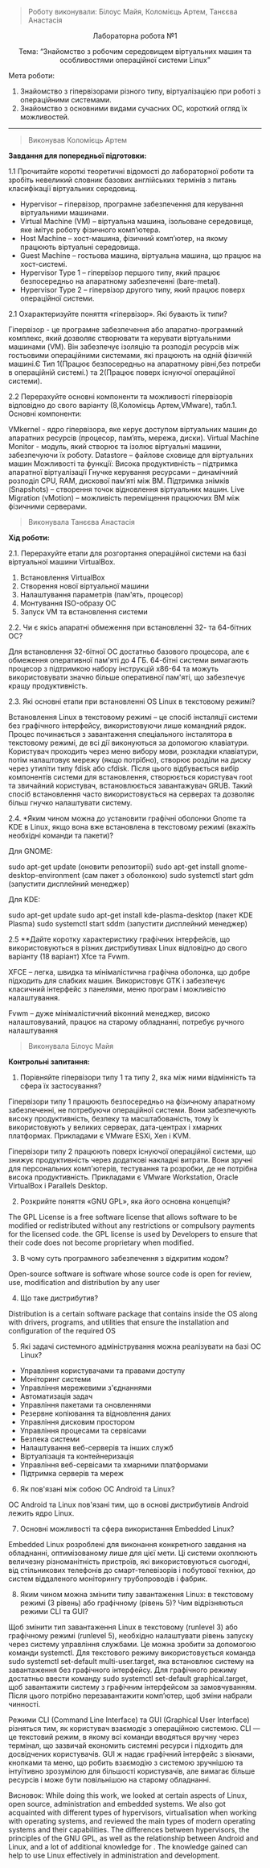> Роботу виконували: Білоус Майя, Коломієць Артем, Танєєва Анастасія
<p align="center"> 
Лабораторна робота №1
</p>

<p align="center"> 
Тема: “Знайомство з робочим середовищем віртуальних машин та особливостями операційної системи Linux”
</p>

Мета роботи: 

1. Знайомство з гіпервізорами різного типу, віртуалізацією при роботі з операційними системами.
2. Знайомство з основними видами сучасних ОС, короткий огляд їх можливостей.

---

> Виконував Коломієць Артем

__Завдання для попередньої підготовки:__

1.1 Прочитайте короткі теоретичні відомості до лабораторної роботи та зробіть невеликий словник базових англійських термінів з питань класифікації віртуальних середовищ.

* Hypervisor – гіпервізор, програмне забезпечення для керування віртуальними машинами.
* Virtual Machine (VM) – віртуальна машина, ізольоване середовище, яке імітує роботу фізичного комп’ютера.
* Host Machine – хост-машина, фізичний комп’ютер, на якому працюють віртуальні середовища.
* Guest Machine – гостьова машина, віртуальна машина, що працює на хост-системі.
* Hypervisor Type 1  – гіпервізор першого типу, який працює безпосередньо на апаратному забезпеченні (bare-metal).
* Hypervisor Type 2  – гіпервізор другого типу, який працює поверх операційної системи.

2.1 Охарактеризуйте поняття «гіпервізор». Які бувають їх типи?

Гіпервізор - це програмне забезпечення або апаратно-програмний комплекс, який дозволяє створювати та керувати віртуальними машинами (VM). Він забезпечує ізоляцію та розподіл ресурсів між гостьовими операційними системами, які працюють на одній фізичній машині.Є Тип 1(Працює безпосередньо на апаратному рівні,без потреби в операційній системі.) та 2(Працює поверх існуючої операційної системи).

2.2 Перерахуйте основні компоненти та можливості гіпервізорів відповідно до свого варіанту (8,Коломієць Артем,VMware), табл.1. 
Основні компоненти: 

VMkernel - ядро гіпервізора, яке керує доступом віртуальних машин до апаратних ресурсів (процесор, пам’ять, мережа, диски).
Virtual Machine Monitor - модуль, який створює та ізолює віртуальні машини, забезпечуючи їх роботу.
Datastore – файлове сховище для віртуальних машин
Можливості та функції:
Висока продуктивність – підтримка апаратної віртуалізації
Гнучке керування ресурсами – динамічний розподіл CPU, RAM, дискової пам’яті між ВМ.
Підтримка знімків (Snapshots) – створення точок відновлення віртуальних машин.
Live Migration (vMotion) – можливість переміщення працюючих ВМ між фізичними серверами.


> Виконувала Танєєва Анастасія

__Хід роботи:__

2.1. Перерахуйте етапи для розгортання операційної системи на базі віртуальної машини VirtualBox.

  1. Встановлення VirtualBox
  2. Створення нової віртуальної машини
  3. Налаштування параметрів (пам'ять, процесор)
  4. Монтування ISO-образу ОС
  5. Запуск VM та встановлення системи

2.2. Чи є якісь апаратні обмеження при встановленні 32- та 64-бітних ОС?

Для встановлення 32-бітної ОС достатньо базового процесора, але є обмеження оперативної пам'яті до 4 ГБ. 64-бітні системи вимагають процесор з підтримкою набору інструкцій x86-64 та можуть використовувати значно більше оперативної пам'яті, що забезпечує кращу продуктивність.

2.3. Які основні етапи при встановленні OS Linux в текстовому режимі?

Встановлення Linux в текстовому режимі – це спосіб інсталяції системи без графічного інтерфейсу, використовуючи лише командний рядок. Процес починається з завантаження спеціального інсталятора в текстовому режимі, де всі дії виконуються за допомогою клавіатури. Користувач проходить через меню вибору мови, розкладки клавіатури, потім налаштовує мережу (якщо потрібно), створює розділи на диску через утиліти типу fdisk або cfdisk. Після цього відбувається вибір компонентів системи для встановлення, створюється користувач root та звичайний користувач, встановлюється завантажувач GRUB. Такий спосіб встановлення часто використовується на серверах та дозволяє більш гнучко налаштувати систему.

2.4. *Яким чином можна до установити графічні оболонки Gnome та KDE в Linux, якщо вона вже
встановлена в текстовому режимі (вкажіть необхідні команди та пакети)?

Для GNOME:

sudo apt-get update (оновити репозиторії)
sudo apt-get install gnome-desktop-environment (сам пакет з оболонкою)
sudo systemctl start gdm (запустити дисплейний менеджер)

Для KDE:

sudo apt-get update
sudo apt-get install kde-plasma-desktop (пакет KDE Plasma)
sudo systemctl start sddm (запустити дисплейний менеджер)

2.5 **Дайте коротку характеристику графічних інтерфейсів, що використовуються в різних дистрибутивах Linux відповідно до свого варіанту (18 варіант) Xfce та Fvwm. 

XFCE – легка, швидка та мінімалістична графічна оболонка, що добре підходить для слабких машин. Використовує GTK і забезпечує класичний інтерфейс з панелями, меню програм і можливістю налаштування.

Fvwm – дуже мінімалістичний віконний менеджер, високо налаштовуваний, працює на старому обладнанні, потребує ручного налаштування

> Виконувала Білоус Майя


__Контрольні запитання:__

1. Порівняйте гіпервізори типу 1 та типу 2, яка між ними відмінність та сфера їх застосування?

Гіпервізори типу 1 працюють безпосередньо на фізичному апаратному забезпеченні, не потребуючи операційної системи. Вони забезпечують високу продуктивність, безпеку та масштабованість, тому їх використовують у великих серверах, дата-центрах і хмарних платформах. Прикладами є VMware ESXi, Xen і KVM.

Гіпервізори типу 2 працюють поверх існуючої операційної системи, що знижує продуктивність через додаткові накладні витрати. Вони зручні для персональних комп'ютерів, тестування та розробки, де не потрібна висока продуктивність. Прикладами є VMware Workstation, Oracle VirtualBox і Parallels Desktop.

2. Розкрийте поняття «GNU GPL», яка його основна концепція?

The GPL License is a free software license that allows software to be modified or redistributed without any restrictions or compulsory payments for the licensed code. the GPL license is used by Developers to ensure that their code does not become proprietary when modified.

3. В чому суть програмного забезпечення з відкритим кодом?

Open-source software is software whose source code is open for review, use, modification and distribution by any user

4. Що таке дистрибутив?

Distribution is a certain software package that contains inside the OS along with drivers, programs, and utilities that ensure the installation and configuration of the required OS

5. Які задачі системного адміністрування можна реалізувати на базі ОС Linux?

- Управління користувачами та правами доступу
- Моніторинг системи
- Управління мережевими з'єднаннями
- Автоматизація задач
- Управління пакетами та оновленнями
- Резервне копіювання та відновлення даних
- Управління дисковим простором
- Управління процесами та сервісами
- Безпека системи
- Налаштування веб-серверів та інших служб
- Віртуалізація та контейнеризація
- Управління веб-сервісами та хмарними платформами
- Підтримка серверів та мереж

6. Як пов'язані між собою ОС Android та Linux?

ОС Android та Linux пов'язані тим, що в основі дистрибутивів Android лежить ядро Linux.

7. Основні можливості та сфера використання Embedded Linux?

Embedded Linux розроблені для виконання конкретного завдання на обладнанні, оптимізованому лише для цієї мети. Ці системи охоплюють величезну різноманітність пристроїв, які використовуються сьогодні, від стільникових телефонів до смарт-телевізорів і побутової техніки, до систем віддаленого моніторингу трубопроводів і фабрик.

8. Яким чином можна змінити типу завантаження Linux: в текстовому режимі (3 рівень) або графічному (рівень 5)? Чим відрізняються режими CLI та GUI?

Щоб змінити тип завантаження Linux в текстовому (runlevel 3) або графічному режимі (runlevel 5), необхідно налаштувати рівень запуску через систему управління службами. Це можна зробити за допомогою команди systemctl. Для текстового режиму використовується команда sudo systemctl set-default multi-user.target, яка встановлює систему на завантаження без графічного інтерфейсу. Для графічного режиму достатньо ввести команду sudo systemctl set-default graphical.target, щоб завантажити систему з графічним інтерфейсом за замовчуванням. Після цього потрібно перезавантажити комп’ютер, щоб зміни набрали чинності.

Режими CLI (Command Line Interface) та GUI (Graphical User Interface) різняться тим, як користувач взаємодіє з операційною системою. CLI — це текстовий режим, в якому всі команди вводяться вручну через термінал, що зазвичай економить системні ресурси і підходить для досвідчених користувачів. GUI ж надає графічний інтерфейс з вікнами, кнопками та меню, що робить взаємодію з системою зручнішою та інтуїтивно зрозумілою для більшості користувачів, але вимагає більше ресурсів і може бути повільнішою на старому обладнанні.

Висновок:
While doing this work, we looked at certain aspects of Linux, open source, administration and embedded systems.
We also got acquainted with different types of hypervisors, virtualisation when working with operating systems, and reviewed the main types of modern operating systems and their capabilities.
The differences between hypervisors, the principles of the GNU GPL, as well as the relationship between Android and Linux, and a lot of additional knowledge for .
The knowledge gained can help to use Linux effectively in administration and development. 
